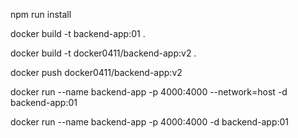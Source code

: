 npm run install

docker build -t backend-app:01 .

docker build -t docker0411/backend-app:v2 .

docker push docker0411/backend-app:v2

docker run --name backend-app -p 4000:4000 --network=host -d backend-app:01


docker run --name backend-app -p 4000:4000 -d backend-app:01